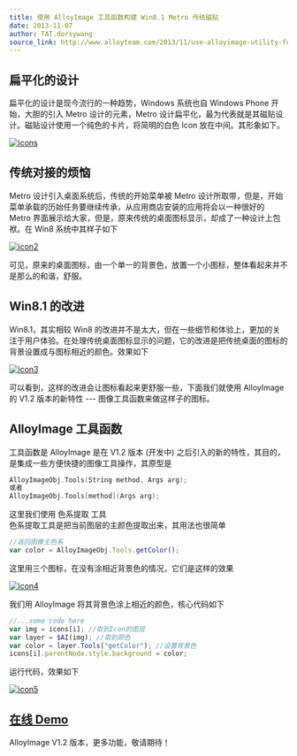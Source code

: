 ```yaml
---
title: 使用 AlloyImage 工具函数构建 Win8.1 Metro 传统磁贴
date: 2013-11-07
author: TAT.dorsywang
source_link: http://www.alloyteam.com/2013/11/use-alloyimage-utility-function-constructed-win8-1-metro-traditional-magnetic-stickers/
---
```


<!-- {% raw %} - for jekyll -->

<!-- h2{ font-family: Michroma,'Segoe UI Light','Segoe UI','Segoe UI WP','Microsoft Jhenghei','微软雅黑',sans-serif,Times; font-weight: bold; } -->

## 扁平化的设计

扁平化的设计是现今流行的一种趋势，Windows 系统也自 Windows Phone 开始，大胆的引入 Metro 设计的元素，Metro 设计扁平化，最为代表就是其磁贴设计。磁贴设计使用一个纯色的卡片，将简明的白色 Icon 放在中间。其形象如下。

[![](http://www.alloyteam.com/wp-content/uploads/2013/11/icons.png "icons")](http://www.alloyteam.com/wp-content/uploads/2013/11/icons.png)

## 传统对接的烦恼

Metro 设计引入桌面系统后，传统的开始菜单被 Metro 设计所取带，但是，开始菜单承载的历始任务要继续传承，从应用商店安装的应用将会以一种很好的 Metro 界面展示给大家，但是，原来传统的桌面图标显示，却成了一种设计上包袱。在 Win8 系统中其样子如下

[![](http://www.alloyteam.com/wp-content/uploads/2013/11/icon2.png "icon2")](http://www.alloyteam.com/wp-content/uploads/2013/11/icon2.png)

可见，原来的桌面图标，由一个单一的背景色，放置一个小图标，整体看起来并不是那么的和谐，舒服。

## Win8.1 的改进

Win8.1，其实相较 Win8 的改进并不是太大，但在一些细节和体验上，更加的关注于用户体验。在处理传统桌面图标显示的问题，它的改进是把传统桌面的图标的背景设置成与图标相近的颜色。效果如下

[![](http://www.alloyteam.com/wp-content/uploads/2013/11/icon3.png "icon3")](http://www.alloyteam.com/wp-content/uploads/2013/11/icon3.png)

可以看到，这样的改进会让图标看起来更舒服一些，下面我们就使用 AlloyImage 的 V1.2 版本的新特性 --- 图像工具函数来做这样子的图标。

## AlloyImage 工具函数

工具函数是 AlloyImage 是在 V1.2 版本 (开发中) 之后引入的新的特性，其目的，是集成一些方便快捷的图像工具操作，其原型是

```go
AlloyImageObj.Tools(String method, Args arg);
或者
AlloyImageObj.Tools[method](Args arg);
```

这里我们使用 色系提取 工具  
色系提取工具是把当前图层的主颜色提取出来，其用法也很简单

```javascript
//返回图像主色系
var color = AlloyImageObj.Tools.getColor();
```

这里用三个图标，在没有涂相近背景色的情况，它们是这样的效果

[![](http://www.alloyteam.com/wp-content/uploads/2013/11/icon4.png "icon4")](http://www.alloyteam.com/wp-content/uploads/2013/11/icon4.png)

我们用 AlloyImage 将其背景色涂上相近的颜色，核心代码如下

```javascript
//...some code here
var img = icons[i]; //取到Icon的图层
var layer = $AI(img); //取到颜色
var color = layer.Tools("getColor"); //设置背景色
icons[i].parentNode.style.background = color;
```

运行代码，效果如下

[![](http://www.alloyteam.com/wp-content/uploads/2013/11/icon5.png "icon5")](http://www.alloyteam.com/wp-content/uploads/2013/11/icon5.png)

## [在线 Demo](http://alloyteam.github.io/AlloyPhoto/demos/demoForTools.html)

AlloyImage V1.2 版本，更多功能，敬请期待！


<!-- {% endraw %} - for jekyll -->